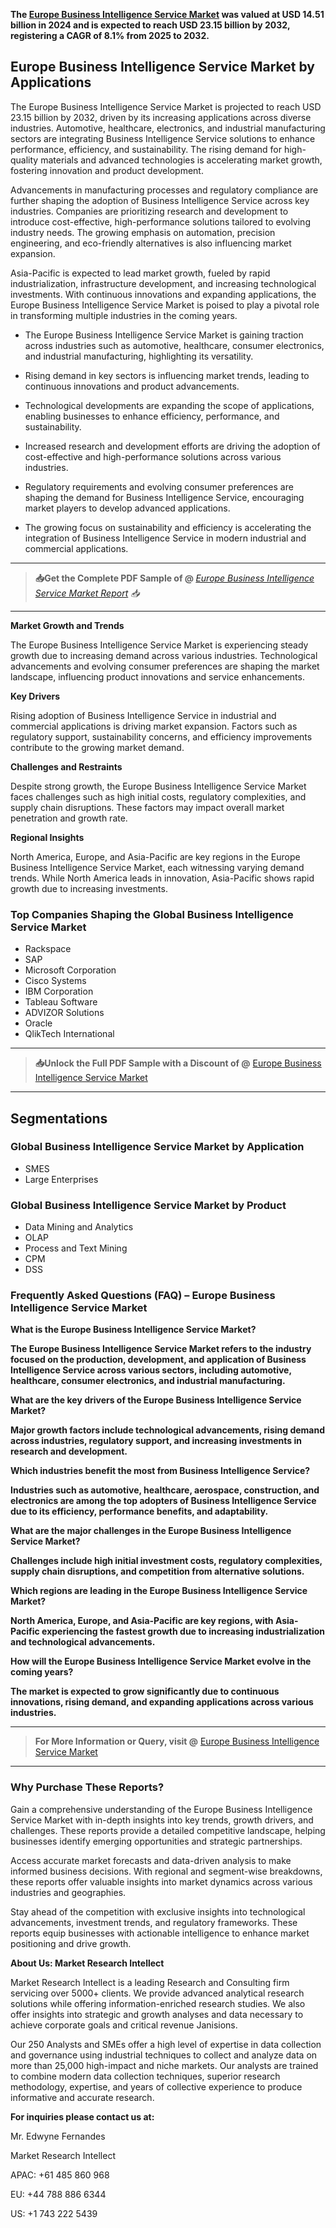 <p><strong>The <a href="https://www.marketresearchintellect.com/download-sample/?rid=574677&amp;utm_source=Pulse-April-Europe&amp;utm_medium=852">Europe Business Intelligence Service Market</a> was valued at USD 14.51 billion in 2024 and is expected to reach USD 23.15 billion by 2032, registering a CAGR of 8.1% from 2025 to 2032.</strong></p><h2>Europe Business Intelligence Service Market by Applications&nbsp;</h2><p><p>The Europe Business Intelligence Service Market is projected to reach USD 23.15 billion by 2032, driven by its increasing applications across diverse industries. Automotive, healthcare, electronics, and industrial manufacturing sectors are integrating Business Intelligence Service solutions to enhance performance, efficiency, and sustainability. The rising demand for high-quality materials and advanced technologies is accelerating market growth, fostering innovation and product development.</p><p>Advancements in manufacturing processes and regulatory compliance are further shaping the adoption of Business Intelligence Service across key industries. Companies are prioritizing research and development to introduce cost-effective, high-performance solutions tailored to evolving industry needs. The growing emphasis on automation, precision engineering, and eco-friendly alternatives is also influencing market expansion.</p><p>Asia-Pacific is expected to lead market growth, fueled by rapid industrialization, infrastructure development, and increasing technological investments. With continuous innovations and expanding applications, the Europe Business Intelligence Service Market is poised to play a pivotal role in transforming multiple industries in the coming years.</p></p><ul><li><p>The Europe Business Intelligence Service Market is gaining traction across industries such as automotive, healthcare, consumer electronics, and industrial manufacturing, highlighting its versatility.</p></li><li><p>Rising demand in key sectors is influencing market trends, leading to continuous innovations and product advancements.</p></li><li><p>Technological developments are expanding the scope of applications, enabling businesses to enhance efficiency, performance, and sustainability.</p></li><li><p>Increased research and development efforts are driving the adoption of cost-effective and high-performance solutions across various industries.</p></li><li><p>Regulatory requirements and evolving consumer preferences are shaping the demand for Business Intelligence Service, encouraging market players to develop advanced applications.</p></li><li><p>The growing focus on sustainability and efficiency is accelerating the integration of Business Intelligence Service in modern industrial and commercial applications.</p></li></ul><hr /><blockquote><p><strong><span class="font-[700]">📥Get the Complete PDF Sample of @ </span></strong><em><span class="font-[700]"><a href="https://www.marketresearchintellect.com/download-sample/?rid=574677&amp;utm_source=Pulse-April-Europe&amp;utm_medium=852" target="_blank" data-tracking-control-name="article-ssr-frontend-pulse_little-text-block" data-tracking-will-navigate="" data-test-link="">Europe Business Intelligence Service Market Report</a>&nbsp;📥</span></em></p></blockquote><hr /><p class="" data-start="77" data-end="360"><strong data-start="77" data-end="105">Market Growth and Trends</strong></p><p class="" data-start="77" data-end="360">The Europe Business Intelligence Service Market is experiencing steady growth due to increasing demand across various industries. Technological advancements and evolving consumer preferences are shaping the market landscape, influencing product innovations and service enhancements.</p><p class="" data-start="362" data-end="606"><strong data-start="362" data-end="377">Key Drivers</strong></p><p class="" data-start="362" data-end="606">Rising adoption of Business Intelligence Service in industrial and commercial applications is driving market expansion. Factors such as regulatory support, sustainability concerns, and efficiency improvements contribute to the growing market demand.</p><p class="" data-start="608" data-end="849"><strong data-start="608" data-end="637">Challenges and Restraints</strong></p><p class="" data-start="608" data-end="849">Despite strong growth, the Europe Business Intelligence Service Market faces challenges such as high initial costs, regulatory complexities, and supply chain disruptions. These factors may impact overall market penetration and growth rate.</p><p class="" data-start="851" data-end="1095"><strong data-start="851" data-end="872">Regional Insights</strong></p><p class="" data-start="851" data-end="1095">North America, Europe, and Asia-Pacific are key regions in the Europe Business Intelligence Service Market, each witnessing varying demand trends. While North America leads in innovation, Asia-Pacific shows rapid growth due to increasing investments.</p><p><h3>Top Companies Shaping the Global Business Intelligence Service Market </h3><ul><li>Rackspace</li><li>SAP</li><li>Microsoft Corporation</li><li>Cisco Systems</li><li>IBM Corporation</li><li>Tableau Software</li><li>ADVIZOR Solutions</li><li>Oracle</li><li>QlikTech International</li></ul></p><hr /><blockquote><p><strong>📥Unlock the Full PDF Sample with a Discount of @</strong> <a href="https://www.marketresearchintellect.com/ask-for-discount/?rid=574677&amp;utm_source=Pulse-April-Europe&amp;utm_medium=852">Europe Business Intelligence Service Market</a></p></blockquote><hr /><p><h2>Segmentations</h2><h3>Global Business Intelligence Service Market by Application</h3><ul><li>SMES</li><li>Large Enterprises</li></ul><h3>Global Business Intelligence Service Market by Product</h3><ul><li>Data Mining and Analytics</li><li>OLAP</li><li>Process and Text Mining</li><li>CPM</li><li>DSS</li></ul></p><h3><strong>Frequently Asked Questions (FAQ) &ndash; Europe Business Intelligence Service Market</strong></h3><p><strong>What is the Europe Business Intelligence Service Market?</strong></p><p><strong>The Europe Business Intelligence Service Market refers to the industry focused on the production, development, and application of Business Intelligence Service across various sectors, including automotive, healthcare, consumer electronics, and industrial manufacturing.</strong></p><p><strong>What are the key drivers of the Europe Business Intelligence Service Market?</strong></p><p><strong>Major growth factors include technological advancements, rising demand across industries, regulatory support, and increasing investments in research and development.</strong></p><p><strong>Which industries benefit the most from Business Intelligence Service?</strong></p><p><strong>Industries such as automotive, healthcare, aerospace, construction, and electronics are among the top adopters of Business Intelligence Service due to its efficiency, performance benefits, and adaptability.</strong></p><p><strong>What are the major challenges in the Europe Business Intelligence Service Market?</strong></p><p><strong>Challenges include high initial investment costs, regulatory complexities, supply chain disruptions, and competition from alternative solutions.</strong></p><p><strong>Which regions are leading in the Europe Business Intelligence Service Market?</strong></p><p><strong>North America, Europe, and Asia-Pacific are key regions, with Asia-Pacific experiencing the fastest growth due to increasing industrialization and technological advancements.</strong></p><p><strong>How will the Europe Business Intelligence Service Market evolve in the coming years?</strong></p><p><strong>The market is expected to grow significantly due to continuous innovations, rising demand, and expanding applications across various industries.</strong></p><hr /><blockquote><p><span class="font-[700]"><strong>For More Information or Query, visit&nbsp;@</strong>&nbsp;</span><span class="font-[700]"><a href="https://www.marketresearchintellect.com/product/global-business-intelligence-service-market-size-forecast/?utm_source=Linkedin&utm_medium=852" target="_blank" data-tracking-control-name="article-ssr-frontend-pulse_little-text-block" data-tracking-will-navigate="" data-test-link="">Europe Business Intelligence Service Market</a></span></p></blockquote><hr /><h3><strong data-start="0" data-end="31">Why Purchase These Reports?</strong></h3><p class="" data-start="35" data-end="297">Gain a comprehensive understanding of the Europe Business Intelligence Service Market with in-depth insights into key trends, growth drivers, and challenges. These reports provide a detailed competitive landscape, helping businesses identify emerging opportunities and strategic partnerships.</p><p class="" data-start="299" data-end="540">Access accurate market forecasts and data-driven analysis to make informed business decisions. With regional and segment-wise breakdowns, these reports offer valuable insights into market dynamics across various industries and geographies.</p><p class="" data-start="542" data-end="784">Stay ahead of the competition with exclusive insights into technological advancements, investment trends, and regulatory frameworks. These reports equip businesses with actionable intelligence to enhance market positioning and drive growth.</p><p><strong><span class="font-[700]">About Us: Market Research Intellect</span></strong></p><p><span class="">Market Research Intellect is a leading Research and Consulting firm servicing over 5000+ clients. We provide advanced analytical research solutions while offering information-enriched research studies.&nbsp;</span>We also offer insights into strategic and growth analyses and data necessary to achieve corporate goals and critical revenue Janisions.</p><p><span class="">Our 250 Analysts and SMEs offer a high level of expertise in data collection and governance using industrial techniques to collect and analyze data on more than 25,000 high-impact and niche markets. Our analysts are trained to combine modern data collection techniques, superior research methodology, expertise, and years of collective experience to produce informative and accurate research.</span></p><p><strong>For inquiries please contact us at:</strong></p><p>Mr. Edwyne Fernandes</p><p>Market Research Intellect</p><p>APAC: +61 485 860 968</p><p>EU: +44 788 886 6344</p><p>US: +1 743 222 5439</p>